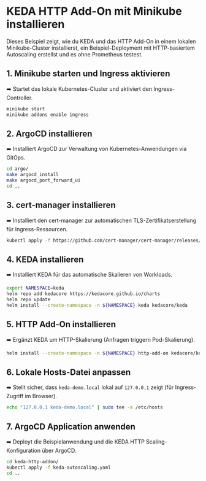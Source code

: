 # KEDA HTTP Add-On mit Minikube installieren

Dieses Beispiel zeigt, wie du KEDA und das HTTP Add-On in einem lokalen Minikube-Cluster installierst, ein Beispiel-Deployment mit HTTP-basiertem Autoscaling erstellst und es ohne Prometheus testest.

## 1. Minikube starten und Ingress aktivieren  
➡️ Startet das lokale Kubernetes-Cluster und aktiviert den Ingress-Controller.

```bash
minikube start
minikube addons enable ingress
```

## 2. ArgoCD installieren  
➡️ Installiert ArgoCD zur Verwaltung von Kubernetes-Anwendungen via GitOps.

```bash
cd argo/
make argocd_install
make argocd_port_forward_ui
cd ..
```

## 3. cert-manager installieren  
➡️ Installiert den cert-manager zur automatischen TLS-Zertifikatserstellung für Ingress-Ressourcen.

```bash
kubectl apply -f https://github.com/cert-manager/cert-manager/releases/latest/download/cert-manager.yaml
```

## 4. KEDA installieren  
➡️ Installiert KEDA für das automatische Skalieren von Workloads.

```bash
export NAMESPACE=keda
helm repo add kedacore https://kedacore.github.io/charts
helm repo update
helm install --create-namespace -n ${NAMESPACE} keda kedacore/keda
```

## 5. HTTP Add-On installieren  
➡️ Ergänzt KEDA um HTTP-Skalierung (Anfragen triggern Pod-Skalierung).

```bash
helm install --create-namespace -n ${NAMESPACE} http-add-on kedacore/keda-add-ons-http
```

## 6. Lokale Hosts-Datei anpassen  
➡️ Stellt sicher, dass `keda-demo.local` lokal auf `127.0.0.1` zeigt (für Ingress-Zugriff im Browser).

```bash
echo "127.0.0.1 keda-demo.local" | sudo tee -a /etc/hosts
```

## 7. ArgoCD Application anwenden  
➡️ Deployt die Beispielanwendung und die KEDA HTTP Scaling-Konfiguration über ArgoCD.

```bash
cd keda-http-addon/
kubectl apply -f keda-autoscaling.yaml
cd ..
```